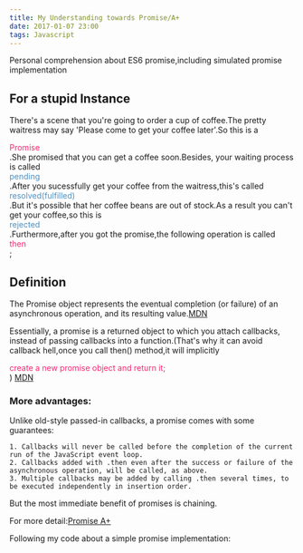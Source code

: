 ```yaml
---
title: My Understanding towards Promise/A+
date: 2017-01-07 23:00
tags: Javascript
---
```

Personal comprehension about ES6 promise,including simulated promise implementation
<!--more-->
## For a stupid Instance
There's a scene that you're going to order a cup of coffee.The pretty waitress may say 'Please come to get your coffee later'.So this is a <div style="color:#f92672">Promise</div>.She promised that you can get a coffee soon.Besides, your waiting process is called <div style="color:#4d8fc0">pending</div>.After you sucessfully get your coffee from the waitress,this's called <div style="color:#4d8fc0">resolved(fulfilled)</div>.But it's possible that her coffee beans are out of stock.As a result you can't get your coffee,so this is <div style="color:#4d8fc0">rejected</div>.Furthermore,after you got the promise,the following operation is called  <div style="color:#f92672">then</div>;

## Definition
The Promise object represents the eventual completion (or failure) of an asynchronous operation, and its resulting value.[MDN](https://developer.mozilla.org/en-US/docs/Web/JavaScript/Reference/Global_Objects/Promise)

Essentially, a promise is a returned object to which you attach callbacks, instead of passing callbacks into a function.(That's why it can avoid callback hell,once you call then() method,it will implicitly <div style="color:#f92672">create a new promise object and return it;</div> ) [MDN](https://developer.mozilla.org/en-US/docs/Web/JavaScript/Guide/Using_promises)

### More advantages:

Unlike old-style passed-in callbacks, a promise comes with some guarantees:

    1. Callbacks will never be called before the completion of the current run of the JavaScript event loop.
    2. Callbacks added with .then even after the success or failure of the asynchronous operation, will be called, as above.
    3. Multiple callbacks may be added by calling .then several times, to be executed independently in insertion order.

But the most immediate benefit of promises is chaining.

For more detail:[Promise A+](https://promisesaplus.com/)

Following my code about a simple promise implementation:
```javascript
```



